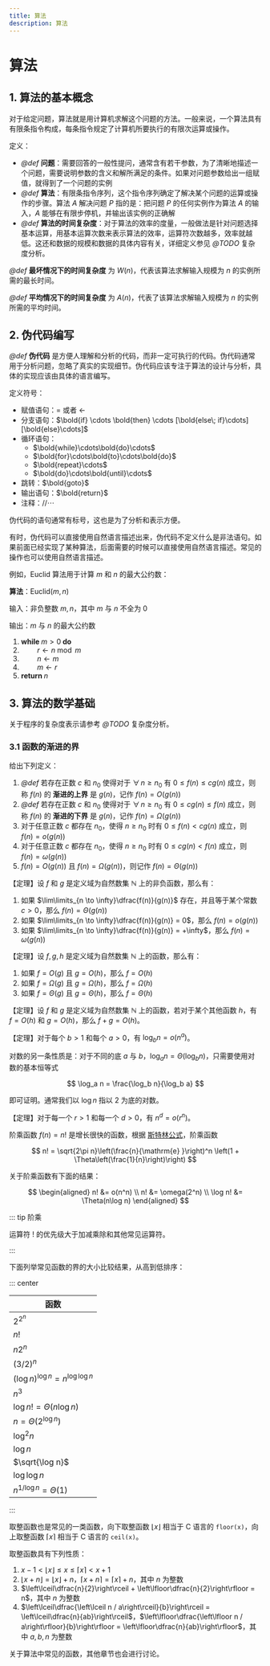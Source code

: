 ```yaml
---
title: 算法
description: 算法
---
```


# 算法

## 1. 算法的基本概念

对于给定问题，算法就是用计算机求解这个问题的方法。一般来说，一个算法具有有限条指令构成，每条指令规定了计算机所要执行的有限次运算或操作。

定义：
- *@def* **问题**：需要回答的一般性提问，通常含有若干参数，为了清晰地描述一个问题，需要说明参数的含义和解所满足的条件。如果对问题参数给出一组赋值，就得到了一个问题的实例
- *@def* **算法**：有限条指令序列，这个指令序列确定了解决某个问题的运算或操作的步骤。算法 $A$ 解决问题 $P$ 指的是：把问题 $P$ 的任何实例作为算法 $A$ 的输入，$A$ 能够在有限步停机，并输出该实例的正确解
- *@def* **算法的时间复杂度**：对于算法的效率的度量，一般做法是针对问题选择基本运算，用基本运算次数来表示算法的效率，运算符次数越多，效率就越低。这还和数据的规模和数据的具体内容有关，详细定义参见 *@TODO* 复杂度分析。

*@def* **最坏情况下的时间复杂度** 为 $W(n)$，代表该算法求解输入规模为 $n$ 的实例所需的最长时间。

*@def* **平均情况下的时间复杂度** 为 $A(n)$，代表了该算法求解输入规模为 $n$ 的实例所需的平均时间。

## 2. 伪代码编写

*@def* **伪代码** 是方便人理解和分析的代码，而非一定可执行的代码。伪代码通常用于分析问题，忽略了真实的实现细节。伪代码应该专注于算法的设计与分析，具体的实现应该由具体的语言编写。

定义符号：
- 赋值语句：$=$ 或者 $\gets$
- 分支语句：$\bold{if} \cdots \bold{then} \cdots [\bold{else\; if}\cdots][\bold{else}\cdots]$
- 循环语句：
    - $\bold{while}\cdots\bold{do}\cdots$
    - $\bold{for}\cdots\bold{to}\cdots\bold{do}$
    - $\bold{repeat}\cdots$
    - $\bold{do}\cdots\bold{until}\cdots$
- 跳转：$\bold{goto}$
- 输出语句：$\bold{return}$
- 注释：$\text{//} \cdots$

伪代码的语句通常有标号，这也是为了分析和表示方便。

有时，伪代码可以直接使用自然语言描述出来，伪代码不定义什么是非法语句。如果前面已经实现了某种算法，后面需要的时候可以直接使用自然语言描述。常见的操作也可以使用自然语言描述。

例如，$\mathrm{Euclid}$ 算法用于计算 $m$ 和 $n$ 的最大公约数：

**算法**：$\mathrm{Euclid}(m,\,n)$

输入：非负整数 $m,\,n$，其中 $m$ 与 $n$ 不全为 $0$

输出：$m$ 与 $n$ 的最大公约数

1. $\textbf{while } m > 0 \textbf{ do}$
2. $\qquad r \gets n \bmod m$
3. $\qquad n \gets m$
4. $\qquad m \gets r$
5. $\textbf{return } n$

## 3. 算法的数学基础

关于程序的复杂度表示请参考 *@TODO* 复杂度分析。

### 3.1 函数的渐进的界

给出下列定义：
1. *@def* 若存在正数 $c$ 和 $n_0$ 使得对于 $\forall\,n \geqslant n_0$ 有 $0 \leqslant f(n) \leqslant cg(n)$ 成立，则称 $f(n)$ 的 **渐进的上界** 是 $g(n)$，记作 $f(n) = O(g(n))$
2. *@def* 若存在正数 $c$ 和 $n_0$ 使得对于 $\forall\,n \geqslant n_0$ 有 $0 \leqslant cg(n) \leqslant f(n)$ 成立，则称 $f(n)$ 的 **渐进的下界** 是 $g(n)$，记作 $f(n) = \Omega(g(n))$
3. 对于任意正数 $c$ 都存在 $n_0$，使得 $n \geqslant n_0$ 时有 $0 \leqslant f(n) < cg(n)$ 成立，则 $f(n) = o(g(n))$
4. 对于任意正数 $c$ 都存在 $n_0$，使得 $n \geqslant n_0$ 时有 $0 \leqslant cg(n) < f(n)$ 成立，则 $f(n) = \omega(g(n))$
5. $f(n) = O(g(n))$ 且 $f(n) = \Omega(g(n))$，则记作 $f(n) = \Theta(g(n))$

【定理】设 $f$ 和 $g$ 是定义域为自然数集 $\mathbb{N}$ 上的非负函数，那么有：
1. 如果 $\lim\limits_{n \to \infty}\dfrac{f(n)}{g(n)}$ 存在，并且等于某个常数 $c > 0$，那么 $f(n) = \Theta(g(n))$
2. 如果 $\lim\limits_{n \to \infty}\dfrac{f(n)}{g(n)} = 0$，那么 $f(n) = o(g(n))$
3. 如果 $\lim\limits_{n \to \infty}\dfrac{f(n)}{g(n)} = +\infty$，那么 $f(n) = \omega(g(n))$

【定理】设 $f,\,g,\,h$ 是定义域为自然数集 $\mathbb{N}$ 上的函数，那么有：
1. 如果 $f = O(g)$ 且 $g = O(h)$，那么 $f = O(h)$
2. 如果 $f = \Omega(g)$ 且 $g = \Omega(h)$，那么 $f = \Omega(h)$
3. 如果 $f = \Theta(g)$ 且 $g = \Theta(h)$，那么 $f = \Theta(h)$

【定理】设 $f$ 和 $g$ 是定义域为自然数集 $\mathbb{N}$ 上的函数，若对于某个其他函数 $h$，有 $f = O(h)$ 和 $g = O(h)$，那么 $f + g = O(h)$。

【定理】对于每个 $b > 1$ 和每个 $a > 0$，有 $\log_b n = o(n^a)$。

对数的另一条性质是：对于不同的底 $a$ 与 $b$，$\log_a n = \Theta(\log_b n)$，只需要使用对数的基本恒等式

$$
\log_a n = \frac{\log_b n}{\log_b a}
$$

即可证明。通常我们以 $\log n$ 指以 $2$ 为底的对数。

【定理】对于每一个 $r > 1$ 和每一个 $d > 0$，有 $n^d = o(r^n)$。

阶乘函数 $f(n) = n!$ 是增长很快的函数，根据 [斯特林公式](./stirling-s-approximation.md)，阶乘函数

$$
n! = \sqrt{2\pi n}\left(\frac{n}{\mathrm{e} }\right)^n
\left(1 + \Theta\left(\frac{1}{n}\right)\right)
$$

关于阶乘函数有下面的结果：

$$
\begin{aligned}
    n! &= o(n^n) \\
    n! &= \omega(2^n) \\
    \log n! &= \Theta(n\log n)
\end{aligned}
$$

::: tip 阶乘

运算符 $!$ 的优先级大于加减乘除和其他常见运算符。

:::

下面列举常见函数的界的大小比较结果，从高到低排序：

::: center

| 函数                                 |
| ------------------------------------ |
| $2^{2^n}$                            |
| $n!$                                 |
| $n2^n$                               |
| $(3/2)^n$                            |
| $(\log n)^{\log n} = n^{\log\log n}$ |
| $n^3$                                |
| $\log n! = \Theta(n\log n)$          |
| $n = \Theta(2^{\log n})$             |
| $\log^2 n$                           |
| $\log n$                             |
| $\sqrt{\log n}$                      |
| $\log \log n$                        |
| $n^{1/\log n} = \Theta(1)$           |

:::

取整函数也是常见的一类函数，向下取整函数 $\lfloor x\rfloor$ 相当于 C 语言的 `floor(x)`，向上取整函数 $\lceil x\rceil$ 相当于 C 语言的 `ceil(x)`。

取整函数具有下列性质：
1. $x - 1 < \lfloor x \rfloor \leqslant x \leqslant \lceil x\rceil < x + 1$
2. $\lfloor x + n\rfloor = \lfloor x\rfloor + n$，$\lceil x + n\rceil = \lceil x\rceil + n$，其中 $n$ 为整数
3. $\left\lceil\dfrac{n}{2}\right\rceil + \left\lfloor\dfrac{n}{2}\right\rfloor = n$，其中 $n$ 为整数
4. $\left\lceil\dfrac{\left\lceil n / a\right\rceil}{b}\right\rceil = \left\lceil\dfrac{n}{ab}\right\rceil$，$\left\lfloor\dfrac{\left\lfloor n / a\right\rfloor}{b}\right\rfloor = \left\lfloor\dfrac{n}{ab}\right\rfloor$，其中 $a,\,b,\,n$ 为整数

关于算法中常见的函数，其他章节也会进行讨论。
